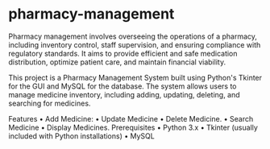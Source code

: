 # pharmacy-management
Pharmacy management involves overseeing the operations of a pharmacy, including inventory control, staff supervision, and ensuring compliance with regulatory standards. It aims to provide efficient and safe medication distribution, optimize patient care, and maintain financial viability.

This project is a Pharmacy Management System built using Python's Tkinter for the GUI and MySQL for the database. The system allows users to manage medicine inventory, including adding, updating, deleting, and searching for medicines.

Features
•	Add Medicine: 
•	Update Medicine
•	Delete Medicine.
•	Search Medicine
•	Display Medicines.
Prerequisites
•	Python 3.x
•	Tkinter (usually included with Python installations)
•	MySQL

    












